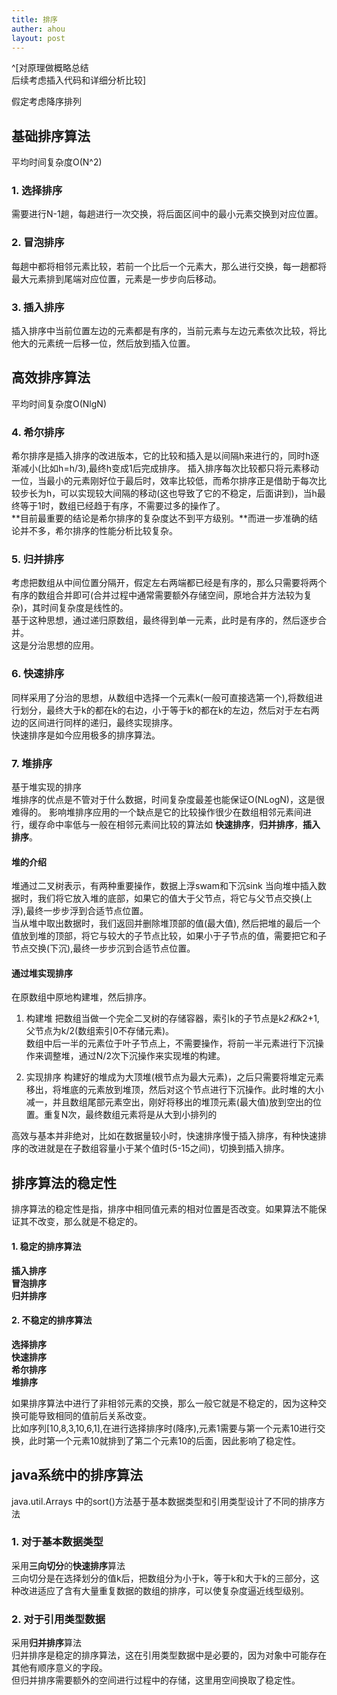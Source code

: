 ```yaml
---
title: 排序 
auther: ahou
layout: post
---
```


^[对原理做概略总结  
后续考虑插入代码和详细分析比较]

假定考虑降序排列  

## 基础排序算法  
平均时间复杂度O(N^2)  

### 1. 选择排序
需要进行N-1趟，每趟进行一次交换，将后面区间中的最小元素交换到对应位置。

### 2. 冒泡排序
每趟中都将相邻元素比较，若前一个比后一个元素大，那么进行交换，每一趟都将最大元素排到尾端对应位置，元素是一步步向后移动。

### 3. 插入排序
插入排序中当前位置左边的元素都是有序的，当前元素与左边元素依次比较，将比他大的元素统一后移一位，然后放到插入位置。

## 高效排序算法
平均时间复杂度O(NlgN)  
### 4. 希尔排序
希尔排序是插入排序的改进版本，它的比较和插入是以间隔h来进行的，同时h逐渐减小(比如h=h/3),最终h变成1后完成排序。
插入排序每次比较都只将元素移动一位，当最小的元素刚好位于最后时，效率比较低，而希尔排序正是借助于每次比较步长为h，可以实现较大间隔的移动(这也导致了它的不稳定，后面讲到)，当h最终等于1时，数组已经趋于有序，不需要过多的操作了。  
**目前最重要的结论是希尔排序的复杂度达不到平方级别。**而进一步准确的结论并不多，希尔排序的性能分析比较复杂。  
### 5. 归并排序
考虑把数组从中间位置分隔开，假定左右两端都已经是有序的，那么只需要将两个有序的数组合并即可(合并过程中通常需要额外存储空间，原地合并方法较为复杂)，其时间复杂度是线性的。  
基于这种思想，通过递归原数组，最终得到单一元素，此时是有序的，然后逐步合并。  
这是分治思想的应用。

### 6. 快速排序
同样采用了分治的思想，从数组中选择一个元素k(一般可直接选第一个),将数组进行划分，最终大于k的都在k的右边，小于等于k的都在k的左边，然后对于左右两边的区间进行同样的递归，最终实现排序。  
快速排序是如今应用极多的排序算法。

### 7. 堆排序
基于堆实现的排序  
堆排序的优点是不管对于什么数据，时间复杂度最差也能保证O(NLogN)，这是很难得的。
影响堆排序应用的一个缺点是它的比较操作很少在数组相邻元素间进行，缓存命中率低与一般在相邻元素间比较的算法如 **快速排序**，**归并排序**，**插入排序**。

#### 堆的介绍
堆通过二叉树表示，有两种重要操作，数据上浮swam和下沉sink
当向堆中插入数据时，我们将它放入堆的底部，如果它的值大于父节点，将它与父节点交换(上浮),最终一步步浮到合适节点位置。  
当从堆中取出数据时，我们返回并删除堆顶部的值(最大值), 然后把堆的最后一个值放到堆的顶部，将它与较大的子节点比较，如果小于子节点的值，需要把它和子节点交换(下沉),最终一步步沉到合适节点位置。  
#### 通过堆实现排序
在原数组中原地构建堆，然后排序。
1. 构建堆
把数组当做一个完全二叉树的存储容器，索引k的子节点是k*2和k*2+1,父节点为k/2(数组索引0不存储元素)。  
数组中后一半的元素位于叶子节点上，不需要操作，将前一半元素进行下沉操作来调整堆，通过N/2次下沉操作来实现堆的构建。

2. 实现排序
构建好的堆成为大顶堆(根节点为最大元素)，之后只需要将堆定元素移出，将堆底的元素放到堆顶，然后对这个节点进行下沉操作。此时堆的大小减一，并且数组尾部元素空出，刚好将移出的堆顶元素(最大值)放到空出的位置。重复N次，最终数组元素将是从大到小排列的


高效与基本并非绝对，比如在数据量较小时，快速排序慢于插入排序，有种快速排序的改进就是在子数组容量小于某个值时(5-15之间)，切换到插入排序。

## 排序算法的稳定性
排序算法的稳定性是指，排序中相同值元素的相对位置是否改变。如果算法不能保证其不改变，那么就是不稳定的。  
#### 1. 稳定的排序算法  
**插入排序**  
**冒泡排序**  
**归并排序**  
#### 2. 不稳定的排序算法
**选择排序**  
**快速排序**  
**希尔排序**  
**堆排序**  

如果排序算法中进行了非相邻元素的交换，那么一般它就是不稳定的，因为这种交换可能导致相同的值前后关系改变。  
比如序列[10,8,3,10,6,1],在进行选择排序时(降序),元素1需要与第一个元素10进行交换，此时第一个元素10就排到了第二个元素10的后面，因此影响了稳定性。

## java系统中的排序算法
java.util.Arrays 中的sort()方法基于基本数据类型和引用类型设计了不同的排序方法  
### 1. 对于基本数据类型
采用**三向切分**的**快速排序**算法  
三向切分是在选择划分的值k后，把数组分为小于k，等于k和大于k的三部分，这种改进适应了含有大量重复数据的数组的排序，可以使复杂度逼近线型级别。
### 2. 对于引用类型数据
采用**归并排序**算法  
归并排序是稳定的排序算法，这在引用类型数据中是必要的，因为对象中可能存在其他有顺序意义的字段。  
但归并排序需要额外的空间进行过程中的存储，这里用空间换取了稳定性。